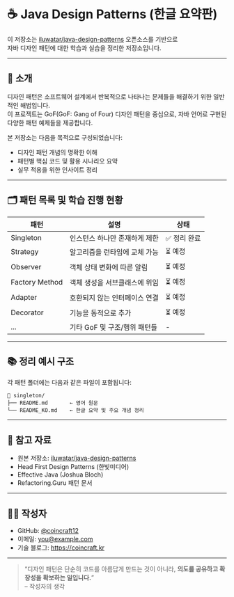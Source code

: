 
# ☕ Java Design Patterns (한글 요약판)

이 저장소는 [iluwatar/java-design-patterns](https://github.com/iluwatar/java-design-patterns) 오픈소스를 기반으로  
자바 디자인 패턴에 대한 학습과 실습을 정리한 저장소입니다.

---

## 📌 소개

디자인 패턴은 소프트웨어 설계에서 반복적으로 나타나는 문제들을 해결하기 위한 일반적인 해법입니다.  
이 프로젝트는 GoF(GoF: Gang of Four) 디자인 패턴을 중심으로, 자바 언어로 구현된 다양한 패턴 예제들을 제공합니다.

본 저장소는 다음을 목적으로 구성되었습니다:

- 디자인 패턴 개념의 명확한 이해
- 패턴별 핵심 코드 및 활용 시나리오 요약
- 실무 적용을 위한 인사이트 정리

---

## 🗂️ 패턴 목록 및 학습 진행 현황

| 패턴 | 설명 | 상태 |
|------|------|------|
| Singleton | 인스턴스 하나만 존재하게 제한 | ✅ 정리 완료 |
| Strategy | 알고리즘을 런타임에 교체 가능 | ⏳ 예정 |
| Observer | 객체 상태 변화에 따른 알림 | ⏳ 예정 |
| Factory Method | 객체 생성을 서브클래스에 위임 | ⏳ 예정 |
| Adapter | 호환되지 않는 인터페이스 연결 | ⏳ 예정 |
| Decorator | 기능을 동적으로 추가 | ⏳ 예정 |
| ... | 기타 GoF 및 구조/행위 패턴들 | - |

---

## 📚 정리 예시 구조

각 패턴 폴더에는 다음과 같은 파일이 포함됩니다:

```
📁 singleton/
├── README.md       ← 영어 원문
└── README_KO.md    ← 한글 요약 및 주요 개념 정리
```

---

## 🔗 참고 자료

- 원본 저장소: [iluwatar/java-design-patterns](https://github.com/iluwatar/java-design-patterns)
- Head First Design Patterns (한빛미디어)
- Effective Java (Joshua Bloch)
- Refactoring.Guru 패턴 문서

---

## 🙋‍♂️ 작성자

- GitHub: [@coincraft12](https://github.com/coincraft12)
- 이메일: you@example.com
- 기술 블로그: https://coincraft.kr

---

> “디자인 패턴은 단순히 코드를 아름답게 만드는 것이 아니라, **의도를 공유하고 확장성을 확보하는 일입니다.**”  
> – 작성자의 생각
